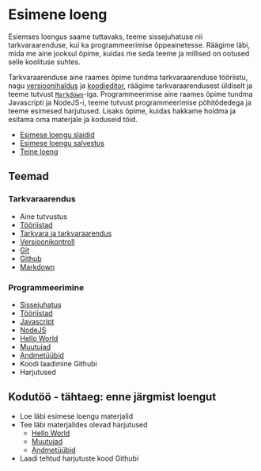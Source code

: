 # Esimene loeng

Esiemses loengus saame tuttavaks, teeme sissejuhatuse nii tarkvaraarenduse, kui ka programmeerimise õppeainetesse. Räägime läbi, mida me aine jooksul õpime, kuidas me seda teeme ja millised on ootused selle koolituse suhtes.

Tarkvaraarenduse aine raames õpime tundma tarkvaraarenduse tööriistu, nagu [versioonihaldus](../../../Subjects/Software-Development/Topics/Version-Control/README.md) ja [koodieditor](../../../Subjects/Software-Development/Topics/Tools/README.md), räägime tarkvaraarendusest üldiselt ja teeme tutvust [`Markdown`](../../../Subjects/Software-Development/Topics/Markdown/README.md)-iga. Programmeerimise aine raames õpime tundma Javascripti ja NodeJS-i, teeme tutvust programmeerimise põhitõdedega ja teeme esimesed harjutused. Lisaks õpime, kuidas hakkame hoidma ja esitama oma materjale ja koduseid töid.

- [Esimese loengu slaidid](Slides.md)
- [Esimese loengu salvestus]()
- [Teine loeng](../Lesson-02/README.md)

## Teemad

### Tarkvaraarendus

- Aine tutvustus
- [Tööriistad](../../../Subjects/Software-Development/Topics/Tools/README.md)
- [Tarkvara ja tarkvaraarendus](../../../Subjects/Software-Development/Topics/Software/README.md)
- [Versioonikontroll](../../../Subjects/Software-Development/Topics/Version-Control/README.md)
- [Git](../../../Subjects/Software-Development/Topics/Git/README.md)
- [Github](../../../Subjects/Software-Development/Topics/Github/README.md)
- [Markdown](../../../Subjects/Software-Development/Topics/Markdown/README.md)

### Programmeerimine

- [Sissejuhatus](../../../Subjects/Programming-Basics/Topics/Introduction/README.md)
- [Tööriistad](../../../Subjects/Programming-Basics/Topics/Tools/README.md)
- [Javascript](../../../Subjects/Programming-Basics/Topics/Javascript/README.md)
- [NodeJS](../../../Subjects/Programming-Basics/Topics/NodeJS/README.md)
- [Hello World](../../../Subjects/Programming-Basics/Topics/HelloWorld/README.md)
- [Muutujad](../../../Subjects/Programming-Basics/Topics/Variables/README.md)
- [Andmetüübid](../../../Subjects/Programming-Basics/Topics/Data-Types/README.md)
- Koodi laadimine Githubi
- Harjutused

## Kodutöö - tähtaeg: enne järgmist loengut

- Loe läbi esimese loengu materjalid
- Tee läbi materjalides olevad harjutused
  - [Hello World](../../../Subjects/Programming-Basics/Topics/HelloWorld/README.md#harjutused)
  - [Muutujad](../../../Subjects/Programming-Basics/Topics/Variables/README.md#harjutused)
  - [Andmetüübid](../../../Subjects/Programming-Basics/Topics/Data-Types/README.md#harjutused)
- Laadi tehtud harjutuste kood Githubi
